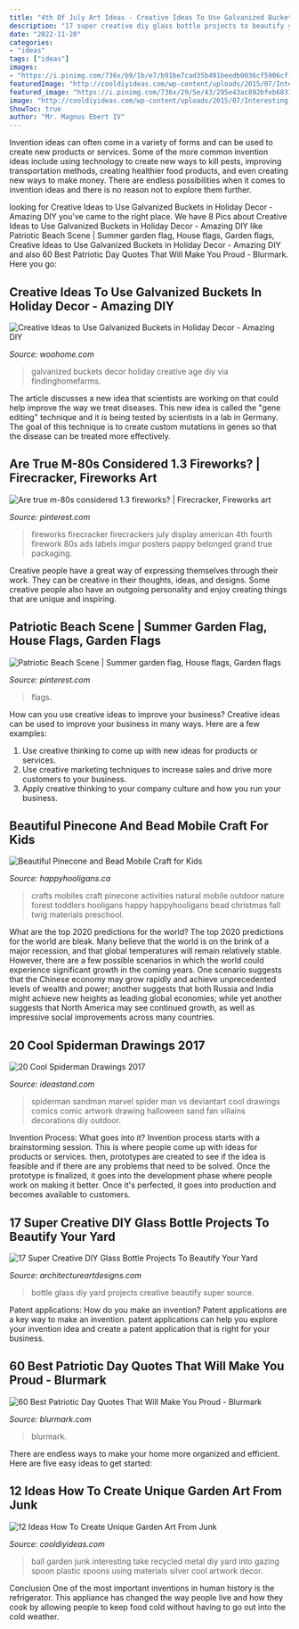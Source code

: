 ```yaml
---
title: "4th Of July Art Ideas - Creative Ideas To Use Galvanized Buckets In Holiday Decor"
description: "17 super creative diy glass bottle projects to beautify your yard"
date: "2022-11-20"
categories:
- "ideas"
tags: ["ideas"]
images:
- "https://i.pinimg.com/736x/b9/1b/e7/b91be7cad35b491beedb0036cf5906cf--firecracker-fireworks.jpg"
featuredImage: "http://cooldiyideas.com/wp-content/uploads/2015/07/Interesting-Take-on-the-Gazing-Ball.jpg"
featured_image: "https://i.pinimg.com/736x/29/5e/43/295e43ac892bfeb6831ee6dc2dcd7ece.jpg"
image: "http://cooldiyideas.com/wp-content/uploads/2015/07/Interesting-Take-on-the-Gazing-Ball.jpg"
ShowToc: true
author: "Mr. Magnus Ebert IV"
---
```



Invention ideas can often come in a variety of forms and can be used to create new products or services. Some of the more common invention ideas include using technology to create new ways to kill pests, improving transportation methods, creating healthier food products, and even creating new ways to make money. There are endless possibilities when it comes to invention ideas and there is no reason not to explore them further.

	

		
looking for Creative Ideas to Use Galvanized Buckets in Holiday Decor - Amazing DIY you've came to the right place. We have 8 Pics about Creative Ideas to Use Galvanized Buckets in Holiday Decor - Amazing DIY like Patriotic Beach Scene | Summer garden flag, House flags, Garden flags, Creative Ideas to Use Galvanized Buckets in Holiday Decor - Amazing DIY and also 60 Best Patriotic Day Quotes That Will Make You Proud - Blurmark. Here you go:
		
    
## Creative Ideas To Use Galvanized Buckets In Holiday Decor - Amazing DIY

<img loading=lazy src="https://www.woohome.com/wp-content/uploads/2017/10/repurpose-galvanized-buckets-as-holiday-decorations-8.jpg" onerror="this.onerror=null;this.src='https://tse2.mm.bing.net/th?id=OIP.F1eCWRPwQkLe06PdUJJlxAHaLD&amp;pid=15.1';" alt="Creative Ideas to Use Galvanized Buckets in Holiday Decor - Amazing DIY">

_Source: woohome.com_

>galvanized buckets decor holiday creative age diy via findinghomefarms. 

	

The article discusses a new idea that scientists are working on that could help improve the way we treat diseases. This new idea is called the "gene editing" technique and it is being tested by scientists in a lab in Germany. The goal of this technique is to create custom mutations in genes so that the disease can be treated more effectively.

    
## Are True M-80s Considered 1.3 Fireworks? | Firecracker, Fireworks Art

<img loading=lazy src="https://i.pinimg.com/736x/b9/1b/e7/b91be7cad35b491beedb0036cf5906cf--firecracker-fireworks.jpg" onerror="this.onerror=null;this.src='https://tse1.mm.bing.net/th?id=OIP.KUkPClvdAAOgRxqi2-rvDAHaJ6&amp;pid=15.1';" alt="Are true m-80s considered 1.3 fireworks? | Firecracker, Fireworks art">

_Source: pinterest.com_

>fireworks firecracker firecrackers july display american 4th fourth firework 80s ads labels imgur posters pappy belonged grand true packaging. 

	

Creative people have a great way of expressing themselves through their work. They can be creative in their thoughts, ideas, and designs. Some creative people also have an outgoing personality and enjoy creating things that are unique and inspiring.

    
## Patriotic Beach Scene | Summer Garden Flag, House Flags, Garden Flags

<img loading=lazy src="https://i.pinimg.com/736x/29/5e/43/295e43ac892bfeb6831ee6dc2dcd7ece.jpg" onerror="this.onerror=null;this.src='https://tse4.mm.bing.net/th?id=OIP.JVoyRJJJrxcv72kf3_gyQAHaKk&amp;pid=15.1';" alt="Patriotic Beach Scene | Summer garden flag, House flags, Garden flags">

_Source: pinterest.com_

>flags. 

	

How can you use creative ideas to improve your business?
Creative ideas can be used to improve your business in many ways. Here are a few examples:
1. Use creative thinking to come up with new ideas for products or services.
2. Use creative marketing techniques to increase sales and drive more customers to your business.
3. Apply creative thinking to your company culture and how you run your business.

    
## Beautiful Pinecone And Bead Mobile Craft For Kids

<img loading=lazy src="https://happyhooligans.ca/wp-content/uploads/2016/10/Bead-and-Pinecone-Mobile-craft-for-kids-.jpg" onerror="this.onerror=null;this.src='https://tse2.mm.bing.net/th?id=OIP.-nPdziqk7PZb-Lg2WJN4OgAAAA&amp;pid=15.1';" alt="Beautiful Pinecone and Bead Mobile Craft for Kids">

_Source: happyhooligans.ca_

>crafts mobiles craft pinecone activities natural mobile outdoor nature forest toddlers hooligans happy happyhooligans bead christmas fall twig materials preschool. 

	

What are the top 2020 predictions for the world?
The top 2020 predictions for the world are bleak. Many believe that the world is on the brink of a major recession, and that global temperatures will remain relatively stable. However, there are a few possible scenarios in which the world could experience significant growth in the coming years. One scenario suggests that the Chinese economy may grow rapidly and achieve unprecedented levels of wealth and power; another suggests that both Russia and India might achieve new heights as leading global economies; while yet another suggests that North America may see continued growth, as well as impressive social improvements across many countries.

    
## 20 Cool Spiderman Drawings 2017

<img loading=lazy src="https://ideastand.com/wp-content/uploads/2014/07/spiderman-drawings/10-spiderman-drawings.jpg" onerror="this.onerror=null;this.src='https://tse1.mm.bing.net/th?id=OIP.FZw-3YfbV509bX-MAGQLowHaLG&amp;pid=15.1';" alt="20 Cool Spiderman Drawings 2017">

_Source: ideastand.com_

>spiderman sandman marvel spider man vs deviantart cool drawings comics comic artwork drawing halloween sand fan villains decorations diy outdoor. 

	

Invention Process: What goes into it?
Invention process starts with a brainstorming session. This is where people come up with ideas for products or services. then, prototypes are created to see if the idea is feasible and if there are any problems that need to be solved. Once the prototype is finalized, it goes into the development phase where people work on making it better. Once it's perfected, it goes into production and becomes available to customers.

    
## 17 Super Creative DIY Glass Bottle Projects To Beautify Your Yard

<img loading=lazy src="https://www.architectureartdesigns.com/wp-content/uploads/2016/08/8-23.jpg" onerror="this.onerror=null;this.src='https://tse1.mm.bing.net/th?id=OIP.D455LxnLiOinBBU2G-lN1wHaLI&amp;pid=15.1';" alt="17 Super Creative DIY Glass Bottle Projects To Beautify Your Yard">

_Source: architectureartdesigns.com_

>bottle glass diy yard projects creative beautify super source. 

	

Patent applications: How do you make an invention?
Patent applications are a key way to make an invention. patent applications can help you explore your invention idea and create a patent application that is right for your business.

    
## 60 Best Patriotic Day Quotes That Will Make You Proud - Blurmark

<img loading=lazy src="https://www.blurmark.com/wp-content/uploads/2018/04/Patriotic-Quotes-31.jpg" onerror="this.onerror=null;this.src='https://tse3.mm.bing.net/th?id=OIP.uBIPg-1N8zoniTM2nla9HAHaJ9&amp;pid=15.1';" alt="60 Best Patriotic Day Quotes That Will Make You Proud - Blurmark">

_Source: blurmark.com_

>blurmark. 

	

There are endless ways to make your home more organized and efficient. Here are five easy ideas to get started:

    
## 12 Ideas How To Create Unique Garden Art From Junk

<img loading=lazy src="http://cooldiyideas.com/wp-content/uploads/2015/07/Interesting-Take-on-the-Gazing-Ball.jpg" onerror="this.onerror=null;this.src='https://tse1.mm.bing.net/th?id=OIP.ris3KUIgKEKBrlz3SQkAwAAAAA&amp;pid=15.1';" alt="12 Ideas How To Create Unique Garden Art From Junk">

_Source: cooldiyideas.com_

>ball garden junk interesting take recycled metal diy yard into gazing spoon plastic spoons using materials silver cool artwork decor. 

	

Conclusion
One of the most important inventions in human history is the refrigerator. This appliance has changed the way people live and how they cook by allowing people to keep food cold without having to go out into the cold weather.

